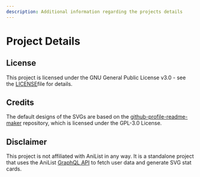 ```yaml
---
description: Additional information regarding the projects details
---
```


# Project Details

## License

This project is licensed under the GNU General Public License v3.0 - see the [LICENSE](https://github.com/RLAlpha49/AniCards/blob/main/LICENSE)file for details.

## Credits

The default designs of the SVGs are based on the [github-profile-readme-maker](https://vscode-file/vscode-app/c:/Program%20Files/Microsoft%20VS%20Code/resources/app/out/vs/code/electron-sandbox/workbench/workbench.html) repository, which is licensed under the GPL-3.0 License.

## Disclaimer

This project is not affiliated with AniList in any way. It is a standalone project that uses the AniList [GraphQL API](https://anilist.gitbook.io/anilist-apiv2-docs/) to fetch user data and generate SVG stat cards.

